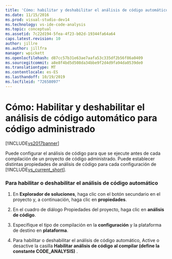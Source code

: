 ```yaml
---
title: 'Cómo: habilitar y deshabilitar el análisis de código automático para código administrado | Microsoft Docs'
ms.date: 11/15/2016
ms.prod: visual-studio-dev14
ms.technology: vs-ide-code-analysis
ms.topic: conceptual
ms.assetid: 7c22d194-5fea-4f23-b02d-19344fa64a64
caps.latest.revision: 10
author: jillre
ms.author: jillfra
manager: wpickett
ms.openlocfilehash: d87cc57b31e63ae7aafa53c335df2b56f86a0409
ms.sourcegitcommit: a8e8f4bd5d508da34bbe9f2d4d9fa94da0539de0
ms.translationtype: MT
ms.contentlocale: es-ES
ms.lasthandoff: 10/19/2019
ms.locfileid: "72658097"
---
```

# <a name="how-to-enable-and-disable-automatic-code-analysis-for-managed-code"></a>Cómo: Habilitar y deshabilitar el análisis de código automático para código administrado
[!INCLUDE[vs2017banner](../includes/vs2017banner.md)]

Puede configurar el análisis de código para que se ejecute antes de cada compilación de un proyecto de código administrado. Puede establecer distintas propiedades de análisis de código para cada configuración de [!INCLUDE[vs_current_short](../includes/vs-current-short-md.md)].

### <a name="to-enable-or-disable-automatic-code-analysis"></a>Para habilitar o deshabilitar el análisis de código automático

1. En **Explorador de soluciones**, haga clic con el botón secundario en el proyecto y, a continuación, haga clic en **propiedades**.

2. En el cuadro de diálogo Propiedades del proyecto, haga clic en **análisis de código**.

3. Especifique el tipo de compilación en la **configuración** y la plataforma de destino en **plataforma**.

4. Para habilitar o deshabilitar el análisis de código automático, Active o desactive la casilla **Habilitar análisis de código al compilar (define la constante CODE_ANALYSIS)** .
